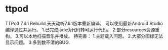 # ttpod
 TTPod 7.6.1 Rebuild
 天天动听7.6.1版本重新编译。
 可以使用最新Android Studio编译通过并运行。
 1.已完成jadx伪代码转可运行代码。
 2.部分resources资源重构。
 3.可以本地扫描音乐并播放。
 待完善：
 1.主题载入问题。
 2.大部分图标无法显示问题。
 3.多到数不清的BUG.
